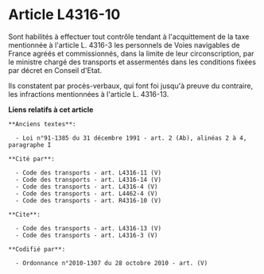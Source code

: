 # Article L4316-10

Sont habilités à effectuer tout contrôle tendant à l'acquittement de la taxe mentionnée à l'article L. 4316-3 les personnels
de Voies navigables de France agréés et commissionnés, dans la limite de leur circonscription, par le ministre chargé des
transports et assermentés dans les conditions fixées par décret en Conseil d'Etat. 

Ils constatent par procès-verbaux, qui font foi jusqu'à preuve du contraire, les infractions mentionnées à l'article L.
4316-13.

**Liens relatifs à cet article**

	**Anciens textes**:

	  - Loi n°91-1385 du 31 décembre 1991 - art. 2 (Ab), alinéas 2 à 4, paragraphe I

	**Cité par**:

	  - Code des transports - art. L4316-11 (V)
	  - Code des transports - art. L4316-14 (V)
	  - Code des transports - art. L4316-4 (V)
	  - Code des transports - art. L4462-4 (V)
	  - Code des transports - art. R4316-10 (V)

	**Cite**:

	  - Code des transports - art. L4316-13 (V)
	  - Code des transports - art. L4316-3 (V)

	**Codifié par**:

	  - Ordonnance n°2010-1307 du 28 octobre 2010 - art. (V)
